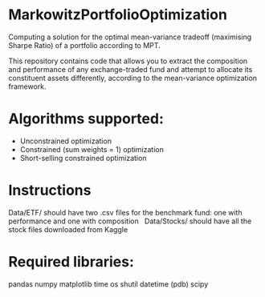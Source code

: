 # MarkowitzPortfolioOptimization
Computing a solution for the optimal mean-variance tradeoff (maximising Sharpe Ratio) of a portfolio according to MPT.

This repository contains code that allows you to extract the composition and performance 
of any exchange-traded fund and attempt to allocate its constituent assets differently,
according to the mean-variance optimization framework.

# Algorithms supported:

- Unconstrained optimization
- Constrained (sum weights = 1) optimization
- Short-selling constrained optimization

# Instructions

Data/ETF/ should have two .csv files for the benchmark fund: one with performance and one 
with composition &nbsp;
Data/Stocks/ should have all the stock files downloaded from Kaggle

# Required libraries:

pandas
numpy
matplotlib
time
os
shutil
datetime
(pdb)
scipy